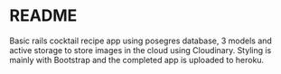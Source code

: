 # README

Basic rails cocktail recipe app using posegres database, 3 models and active storage to store images in the cloud using Cloudinary. Styling is mainly with Bootstrap and the completed app is uploaded to heroku.
